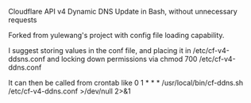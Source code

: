 Cloudflare API v4 Dynamic DNS Update in Bash, without unnecessary requests

Forked from yulewang's project with config file loading capability.

I suggest storing values in the conf file, and placing it in /etc/cf-v4-ddsns.conf and locking down permissions via
chmod 700 /etc/cf-v4-ddns.conf

It can then be called from crontab like
0 1 * * * /usr/local/bin/cf-ddns.sh /etc/cf-v4-ddns.conf >/dev/null 2>&1
